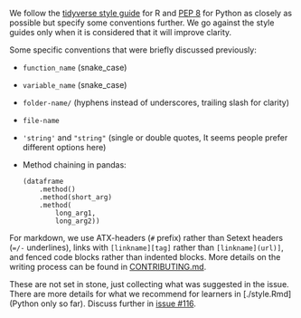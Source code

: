 We follow the [tidyverse style guide](https://style.tidyverse.org/) for R and
[PEP 8](https://www.python.org/dev/peps/pep-0008/) for Python as closely as
possible but specify some conventions further. We go against the style guides
only when it is considered that it will improve clarity.

Some specific conventions that were briefly discussed previously:

- `function_name` (snake_case)
- `variable_name` (snake_case)
- `folder-name/` (hyphens instead of underscores, trailing slash for clarity)
- `file-name`
- `'string'` and `"string"` (single or double quotes, It seems people prefer
  different options here)
- Method chaining in pandas:

    ```
    (dataframe
        .method()
        .method(short_arg)
        .method(
            long_arg1,
            long_arg2))
    ```

For markdown, we use ATX-headers (`#` prefix) rather than Setext headers (`=/-`
underlines), links with `[linkname][tag]` rather than `[linkname](url)]`, and
fenced code blocks rather than indented blocks. More details on the writing
process can be found in [CONTRIBUTING.md](CONTRIBUTING.md).

These are not set in stone, just collecting what was suggested in the issue.
There are more details for what we recommend for learners in [./style.Rmd]
(Python only so far). Discuss further in [issue
#116](https://github.com/merely-useful/merely-useful.github.io/issues/116).
